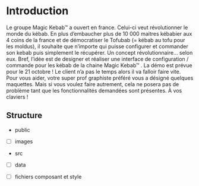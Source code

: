 # Introduction
Le groupe Magic Kebab™ a ouvert en france. Celui-ci veut révolutionner le monde du 
kébab. En plus d’embaucher plus de 10 000 maitres kébabier aux 4 coins de la france et 
de démocratiser le Tofubab (= kébab au tofu pour les moldus), il souhaite que n’importe 
qui puisse configurer et commander son kebab puis simplement le récupérer.
Un concept révolutionnaire… selon eux.
Bref, l’idée est de designer et réaliser une interface de configuration / commande pour 
les kébab de la chaine Magic Kebab™ . La démo est prévue pour le 21 octobre ! Le 
client n’a pas le temps alors il va falloir faire vite.
Pour vous aider, votre super prof graphiste préféré vous a désigné quelques maquettes. 
Mais si vous voulez faire autrement, cela ne posera pas de problème tant que les 
fonctionnalités demandées sont présentes.
À vos claviers !



## Structure



- public
- [ ] images

- src

- [ ] data

- [ ] fichiers composant et style 
